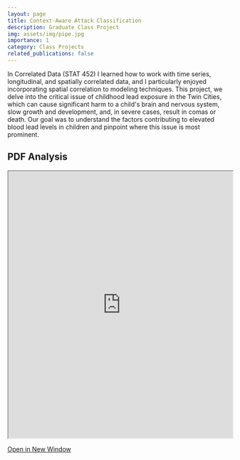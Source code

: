 ```yaml
---
layout: page
title: Context-Aware Attack Classification
description: Graduate Class Project
img: assets/img/pipe.jpg
importance: 1
category: Class Projects
related_publications: false
---
```


In Correlated Data (STAT 452) I learned how to work with time series, longitudinal, and spatially correlated data, and I particularly enjoyed incorporating spatial correlation to modeling techniques. This project, we delve into the critical issue of childhood lead exposure in the Twin Cities, which can cause significant harm to a child's brain and nervous system, slow growth and development, and, in severe cases, result in comas or death. Our goal was to understand the factors contributing to elevated blood lead levels in children and pinpoint where this issue is most prominent.

## PDF Analysis

<iframe src="https://nicholasdi2000.github.io/assets/pdf/DeepLearningProject.pdf" width="100%" height="600px"></iframe>

[Open in New Window](https://nicholasdi2000.github.io/assets/pdf/DeepLearningProject.pdf)
